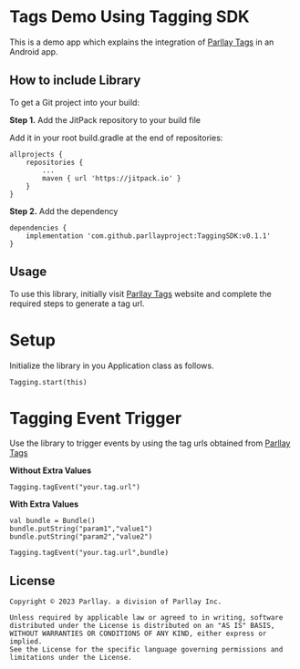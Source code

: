 Tags Demo Using Tagging SDK
===========================

This is a demo app which explains the integration of [Parllay Tags](https://tags.parllay.com) in an Android app.

## How to include Library

To get a Git project into your build:

**Step 1.** Add the JitPack repository to your build file

Add it in your root build.gradle at the end of repositories:

    allprojects {
        repositories {
            ...
            maven { url 'https://jitpack.io' }
        }
    }


**Step 2.** Add the dependency

    dependencies {
        implementation 'com.github.parllayproject:TaggingSDK:v0.1.1'
    }

Usage
-----
To use this library, initially visit [Parllay Tags](https://tags.parllay.com) website and complete the required steps to generate a tag url.

# Setup
Initialize the library in you Application class as follows.

    Tagging.start(this)

# Tagging Event Trigger
Use the library to trigger events by using the tag urls obtained from [Parllay Tags](https://tags.parllay.com)

**Without Extra Values**

    Tagging.tagEvent("your.tag.url")

**With Extra Values**

    val bundle = Bundle()
    bundle.putString("param1","value1")
    bundle.putString("param2","value2")

    Tagging.tagEvent("your.tag.url",bundle)

License
-------
    Copyright © 2023 Parllay. a division of Parllay Inc.
    
    Unless required by applicable law or agreed to in writing, software
    distributed under the License is distributed on an "AS IS" BASIS,
    WITHOUT WARRANTIES OR CONDITIONS OF ANY KIND, either express or implied.
    See the License for the specific language governing permissions and
    limitations under the License.
